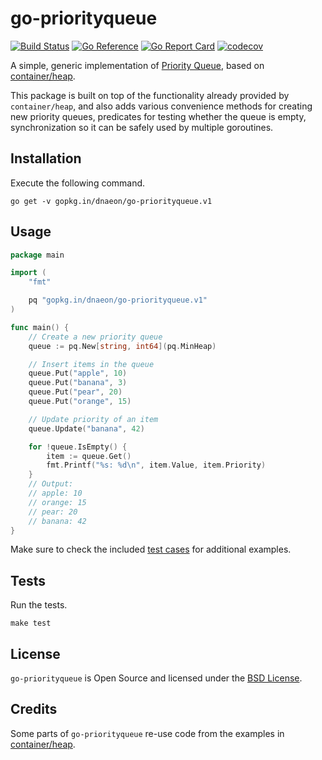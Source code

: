 # go-priorityqueue

[![Build Status](https://github.com/dnaeon/go-priorityqueue/actions/workflows/test.yaml/badge.svg)](https://github.com/dnaeon/go-priorityqueue/actions/workflows/test.yaml/badge.svg)
[![Go Reference](https://pkg.go.dev/badge/gopkg.in/dnaeon/go-priorityqueue.v1.svg)](https://pkg.go.dev/gopkg.in/dnaeon/go-priorityqueue.v1)
[![Go Report Card](https://goreportcard.com/badge/gopkg.in/dnaeon/go-priorityqueue.v1)](https://goreportcard.com/report/gopkg.in/dnaeon/go-priorityqueue.v1)
[![codecov](https://codecov.io/gh/dnaeon/go-priorityqueue/branch/v1/graph/badge.svg)](https://codecov.io/gh/dnaeon/go-priorityqueue)

A simple, generic implementation of [Priority
Queue](https://en.wikipedia.org/wiki/Priority_queue), based on
[container/heap](https://pkg.go.dev/container/heap).

This package is built on top of the functionality already provided by
`container/heap`, and also adds various convenience methods for
creating new priority queues, predicates for testing whether the queue
is empty, synchronization so it can be safely used by multiple
goroutines.

## Installation

Execute the following command.

``` shell
go get -v gopkg.in/dnaeon/go-priorityqueue.v1
```

## Usage

``` go
package main

import (
	"fmt"

	pq "gopkg.in/dnaeon/go-priorityqueue.v1"
)

func main() {
	// Create a new priority queue
	queue := pq.New[string, int64](pq.MinHeap)

	// Insert items in the queue
	queue.Put("apple", 10)
	queue.Put("banana", 3)
	queue.Put("pear", 20)
	queue.Put("orange", 15)

	// Update priority of an item
	queue.Update("banana", 42)

	for !queue.IsEmpty() {
		item := queue.Get()
		fmt.Printf("%s: %d\n", item.Value, item.Priority)
	}
	// Output:
	// apple: 10
	// orange: 15
	// pear: 20
	// banana: 42
}
```

Make sure to check the included [test cases](./priority_queue_test.go) for
additional examples.

## Tests

Run the tests.

``` shell
make test
```

## License

`go-priorityqueue` is Open Source and licensed under the [BSD
License](http://opensource.org/licenses/BSD-2-Clause).

## Credits

Some parts of `go-priorityqueue` re-use code from the examples in
[container/heap](https://pkg.go.dev/container/heap#example-package-PriorityQueue).
